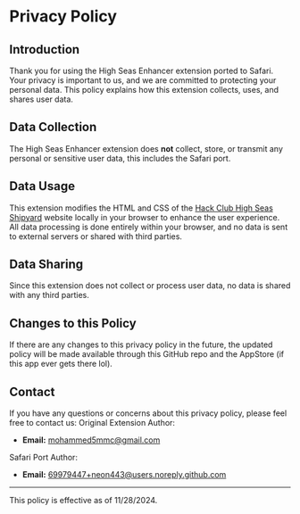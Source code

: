 # Privacy Policy

## Introduction

Thank you for using the High Seas Enhancer extension ported to Safari. Your privacy is important to us, and we are committed to protecting your personal data. This policy explains how this extension collects, uses, and shares user data.

## Data Collection

The High Seas Enhancer extension does **not** collect, store, or transmit any personal or sensitive user data, this includes the Safari port.

## Data Usage

This extension modifies the HTML and CSS of the [Hack Club High Seas Shipyard](https://highseas.hackclub.com/shipyard) website locally in your browser to enhance the user experience. All data processing is done entirely within your browser, and no data is sent to external servers or shared with third parties.

## Data Sharing

Since this extension does not collect or process user data, no data is shared with any third parties.

## Changes to this Policy

If there are any changes to this privacy policy in the future, the updated policy will be made available through this GitHub repo and the AppStore (if this app ever gets there lol).

## Contact

If you have any questions or concerns about this privacy policy, please feel free to contact us:
Original Extension Author:
- **Email:** mohammed5mmc@gmail.com

Safari Port Author:
- **Email:** 69979447+neon443@users.noreply.github.com 

---

This policy is effective as of 11/28/2024.
